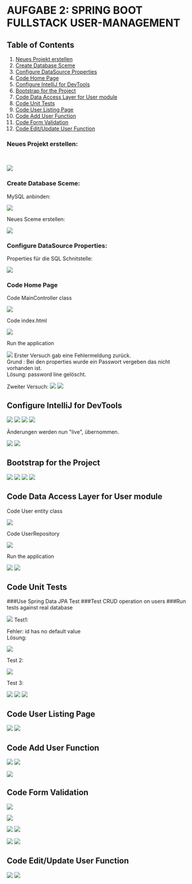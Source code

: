 # AUFGABE 2: SPRING BOOT FULLSTACK USER-MANAGEMENT 


## Table of Contents
1. [Neues Projekt erstellen](#neues_projekt)
2. [Create Database Sceme](#create_database)
3. [Configure DataSource Properties](#configure_data_source)
4. [Code Home Page](#code_home_page)
5. [Configure IntelliJ for DevTools](#configure)
6. [Bootstrap for the Project](#bootstrap)
7. [Code Data Access Layer for User module](#code_data_access_layer)
8. [Code Unit Tests](#code_unit_tests)
9. [Code User Listing Page](#code_user_listing_page)
10. [Code Add User Function](#code_add_user_function)
11. [Code Form Validation](#code_form_validation)
12. [Code Edit/Update User Function](#edit_update)








### Neues Projekt erstellen: <a name="neues_projekt"></a>
<br>

![](.Doc_images/neues_projekt.png)


### Create Database Sceme: <a name="create_database"></a>

<p>MySQL anbinden:</p>

![](.Doc_images/Database.png)

<p>Neues Sceme erstellen:</p>

![](.Doc_images/new_sceme.png)

### Configure DataSource Properties: <a name="configure_data_source"></a>

Properties für die SQL Schnitstelle:

![](.Doc_images/sql_properties.png)

### Code Home Page <a name="Code_home_page"></a>

<p>Code MainController class</p>

![](.Doc_images/mainController.png)

<p>Code index.html</p>

![](.Doc_images/html.png)

<p>Run the application</p>

![](.Doc_images/firstRun.png)
Erster Versuch gab eine Fehlermeldung zurück.
<br>
Grund : Bei den properties wurde ein Passwort vergeben das nicht vorhanden ist.
<br>
Lösung: password line gelöscht.

Zweiter Versuch:
![](.Doc_images/zweiter_versuch.png)
![](.Doc_images/html_test.png)


## Configure IntelliJ for DevTools <a name="configure"></a>
![](.Doc_images/auto-make.png)
![](.Doc_images/build_project.png)
![](.Doc_images/run_modify0.png)
![](.Doc_images/run-modify.png)

<p>Änderungen werden nun "live", übernommen.</p>

![](.Doc_images/index-aenderung.png)
![](.Doc_images/html-aenderung.png)

## Bootstrap for the Project <a name="bootstrap"></a>

![](.Doc_images/bootstrap-pom.png)
![](.Doc_images/html-bootstrap.png)
![](.Doc_images/d363474a.png)
![](.Doc_images/html-with-bootstrap.png)

## Code Data Access Layer for User module <a name="code_data_access_layer"></a>

<p>Code User entity class

![](.Doc_images/user_entitiy.png)
<p>Code UserRepository

![](.Doc_images/UserRep.png)

<p>Run the application</p>

![](.Doc_images/myworkbench.png)
![](.Doc_images/intellij-workbench.png)

## Code Unit Tests <a name="code_unit_tests"></a>

###Use Spring Data JPA Test
###Test CRUD operation on users
###Run tests against real database


![](.Doc_images/test1.png)
Test1:

Fehler: id has no default value
<br>
Lösung: 

![](.Doc_images/loesung-id.png)

Test 2:

![](.Doc_images/test2.png)

Test 3:

![](.Doc_images/List-test.png)
![](.Doc_images/list-test.png)
![](.Doc_images/list-test-pass.png)



## Code User Listing Page <a name="code_user_listing_page"></a>

![](.Doc_images/user-html.png)
![](.Doc_images/user-controller.png)


## Code Add User Function <a name="code_add_user_function"></a>

![](.Doc_images/form.png)
![](.Doc_images/form-controller.png)

![](.Doc_images/form-html.png)


## Code Form Validation <a name="code_form_validation"></a>

![](.Doc_images/cancel.png)

![](.Doc_images/d74adc7d.png)

![](.Doc_images/80900a81.png)
![](.Doc_images/0739f872.png)

![](.Doc_images/5d32a3a9.png)
![](.Doc_images/erfolgreich.png)


## Code Edit/Update User Function <a name="edit_update"></a>

![](.Doc_images/ff55400e.png)
![](.Doc_images/f5b9e749.png)